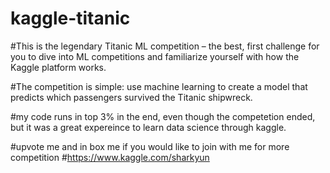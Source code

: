 # kaggle-titanic
#This is the legendary Titanic ML competition – the best, first challenge for you to dive into ML competitions and familiarize yourself with how the Kaggle platform works.

#The competition is simple: use machine learning to create a model that predicts which passengers survived the Titanic shipwreck.

#my code runs in top 3% in the end, even though the competetion ended, but it was a great expereince to learn data science through kaggle.


#upvote me and in box me if you would like to join with me for more competition
#https://www.kaggle.com/sharkyun
